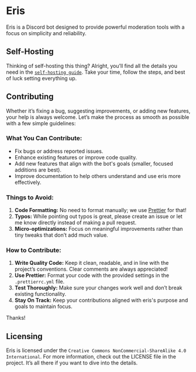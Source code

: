 # Eris

Eris is a Discord bot designed to provide powerful moderation tools with a focus on simplicity and reliability.

## Self-Hosting

Thinking of self-hosting this thing? Alright, you’ll find all the details you need in the [`self-hosting guide`](/documentation/Self-Hosting.md). Take your time, follow the steps, and best of luck setting everything up.

## Contributing

Whether it’s fixing a bug, suggesting improvements, or adding new features, your help is always welcome. Let’s make the process as smooth as possible with a few simple guidelines:

### What You Can Contribute:

- Fix bugs or address reported issues.
- Enhance existing features or improve code quality.
- Add new features that align with the bot's goals (smaller, focused additions are best).
- Improve documentation to help others understand and use eris more effectively.

### Things to Avoid:

1. **Code Formatting:** No need to format manually; we use [Prettier](https://www.npmjs.com/package/prettier) for that!
2. **Typos:** While pointing out typos is great, please create an issue or let me know directly instead of making a pull request.
3. **Micro-optimizations:** Focus on meaningful improvements rather than tiny tweaks that don’t add much value.

### How to Contribute:

1. **Write Quality Code:** Keep it clean, readable, and in line with the project’s conventions. Clear comments are always appreciated!
2. **Use Prettier:** Format your code with the provided settings in the `.prettierrc.yml` file.
3. **Test Thoroughly:** Make sure your changes work well and don’t break existing functionality.
4. **Stay On Track:** Keep your contributions aligned with eris's purpose and goals to maintain focus.

Thanks!

## Licensing

Eris is licensed under the `Creative Commons NonCommercial-ShareAlike 4.0 International`.
For more information, check out the LICENSE file in the project. It’s all there if you want to dive into the details.
